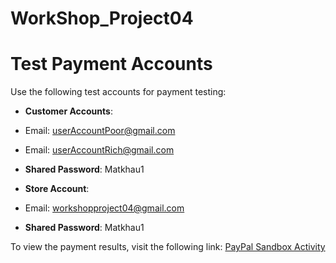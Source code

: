 # WorkShop_Project04

# Test Payment Accounts

Use the following test accounts for payment testing:

- **Customer Accounts**:
- Email: userAccountPoor@gmail.com
- Email: userAccountRich@gmail.com
- **Shared Password**: Matkhau1

- **Store Account**:
- Email: workshopproject04@gmail.com
- **Shared Password**: Matkhau1

To view the payment results, visit the following link: [PayPal Sandbox Activity](https://www.sandbox.paypal.com/activities/)
